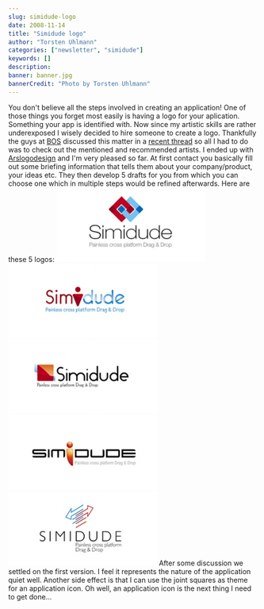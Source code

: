 ```yaml
---
slug: simidude-logo
date: 2008-11-14
title: "Simidude logo"
author: "Torsten Uhlmann"
categories: ["newsletter", "simidude"]
keywords: []
description:
banner: banner.jpg
bannerCredit: "Photo by Torsten Uhlmann"
---
```


You don't believe all the steps involved in creating an application! One of those things you forget most easily is having a logo for your aplication. Something your app is identified with. Now since my artistic skills are rather underexposed I wisely decided to hire someone to create a logo. Thankfully the guys at [BOS](http://discuss.joelonsoftware.com/default.asp?biz) discussed this matter in a [recent thread](http://discuss.joelonsoftware.com/default.asp?biz.5.690389.10) so all I had to do was to check out the mentioned and recommended artists. I ended up with [Arslogodesign](http://www.ars-logo-design.com/) and I'm very pleased so far. At first contact you basically fill out some briefing information that tells them about your company/product, your ideas etc. They then develop 5 drafts for you from which you can choose one which in multiple steps would be refined afterwards. Here are these 5 logos: [![](./logo_1-300x150.jpg "logo_1")](./logo_1.jpg) [![](./logo_2-300x150.jpg "logo_2")](./logo_2.jpg) [![](./logo_3-300x150.jpg "logo_3")](./logo_3.jpg) [![](./logo_4-300x150.jpg "logo_4")](./logo_4.jpg) [![](./logo_5-300x150.jpg "logo_5")](./logo_5.jpg) After some discussion we settled on the first version. I feel it represents the nature of the application quiet well. Another side effect is that I can use the joint squares as theme for an application icon. Oh well, an application icon is the next thing I need to get done...
